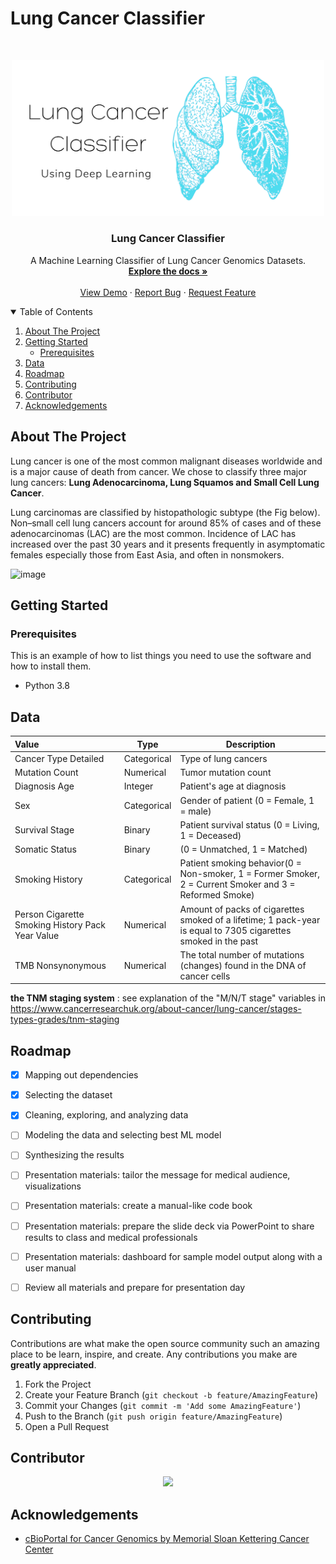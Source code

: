 # Lung Cancer Classifier

<!-- PROJECT LOGO -->
<br />
<p align="center">
  <a href="https://github.com/Practicum-Team-2/LungCancerClassifier" >
    <img  src="img/banner_1.png" alt="Logo"width = "500" hight = "250">
  </a>

  <h3 align="center">Lung Cancer Classifier</h3>
  <p align="center">
  A Machine Learning Classifier of Lung Cancer Genomics Datasets.
    <br />
    <a href="https://github.com/Practicum-Team-2/LungCancerClassifier"><strong>Explore the docs »</strong></a>
    <br />
    <br />
    <a href="https://github.com/Practicum-Team-2/LungCancerClassifier">View Demo</a>
    ·
    <a href="https://github.com/Practicum-Team-2/LungCancerClassifier/issues">Report Bug</a>
    ·
    <a href="https://github.com/Practicum-Team-2/LungCancerClassifier/issues">Request Feature</a>
  </p>
</p>

<!-- TABLE OF CONTENTS -->
<details open="open">
  <summary>Table of Contents</summary>
  <ol>
    <li>
      <a href="#about-the-project">About The Project</a>
    </li>
    <li>
      <a href="#getting-started">Getting Started</a>
      <ul>
        <li><a href="#prerequisites">Prerequisites</a></li>
      </ul>
    </li>
    <li><a href="#data">Data</a></li>
    <li><a href="#roadmap">Roadmap</a></li>
    <li><a href="#contributing">Contributing</a></li>
    <li><a href="#contributor">Contributor</a></li>
    <li><a href="#acknowledgements">Acknowledgements</a></li>
  </ol>
</details>

<!-- ABOUT THE PROJECT -->
## About The Project
  
  Lung cancer is one of the most common malignant diseases worldwide and is a major cause of death from cancer. We chose to classify three major lung cancers: **Lung Adenocarcinoma, Lung Squamos and Small Cell Lung Cancer**.

  Lung carcinomas are classified by histopathologic subtype (the Fig below). Non–small cell lung cancers account for around 85% of cases and of these adenocarcinomas (LAC) are the most common. Incidence of LAC has increased over the past 30 years and it presents frequently in asymptomatic females especially those from East Asia, and often in nonsmokers. 

![image](https://user-images.githubusercontent.com/78892787/155035824-e055b78c-14c4-4c9f-89b2-1af2f73c48ae.png)

<!-- GETTING STARTED -->
## Getting Started

### Prerequisites

This is an example of how to list things you need to use the software and how to install them.
* Python 3.8


<!-- DATA -->
## Data

| Value                   | Type | Description |
| :---                    | --- | --- |
| Cancer Type Detailed    | Categorical| Type of lung cancers     | 
| Mutation Count          | Numerical | Tumor mutation count | 
| Diagnosis Age           | Integer | Patient's age at diagnosis |
| Sex                     | Categorical | Gender of patient (0 = Female, 1 = male)|
| Survival Stage          | Binary | Patient survival status (0 = Living, 1 = Deceased) | 
| Somatic Status          |  Binary | (0 = Unmatched, 1 = Matched) | 
| Smoking History         | Categorical | Patient smoking behavior(0 = Non-smoker, 1 = Former Smoker, 2 = Current Smoker and 3 = Reformed Smoke) |
| Person Cigarette Smoking History Pack Year Value    | Numerical | Amount of packs of cigarettes smoked of a lifetime; 1 pack-year is equal to 7305 cigarettes smoked in the past |
| TMB Nonsynonymous       | Numerical | The total number of mutations (changes) found in the DNA of cancer cells |

**the TNM staging system** : see explanation of the "M/N/T stage" variables in https://www.cancerresearchuk.org/about-cancer/lung-cancer/stages-types-grades/tnm-staging

<!-- ROADMAP -->
## Roadmap
- [x] Mapping out dependencies

- [x] Selecting the dataset

- [x] Cleaning, exploring, and analyzing data

- [ ] Modeling the data and selecting best ML model

- [ ] Synthesizing the results

- [ ] Presentation materials: tailor the message for medical audience, visualizations

- [ ] Presentation materials: create a manual-like code book

- [ ] Presentation materials: prepare the slide deck via PowerPoint to share results to class and medical professionals

- [ ] Presentation materials: dashboard for sample model output along with a user manual

- [ ]  Review all materials and prepare for presentation day


<!-- CONTRIBUTING -->
## Contributing

Contributions are what make the open source community such an amazing place to be learn, inspire, and create. Any contributions you make are **greatly appreciated**.

1. Fork the Project
2. Create your Feature Branch (`git checkout -b feature/AmazingFeature`)
3. Commit your Changes (`git commit -m 'Add some AmazingFeature'`)
4. Push to the Branch (`git push origin feature/AmazingFeature`)
5. Open a Pull Request


<!-- CONTRIBUTOR -->
## Contributor

<p align="center">
<a href="https://github.com/Practicum-Team-2/LungCancerClassifier/graphs/contributors">
  <img src="https://contributors-img.web.app/image?repo=Practicum-Team-2/LungCancerClassifier" />
</a>
</p>

<!-- ACKNOWLEDGEMENTS -->
## Acknowledgements
  
* [cBioPortal for Cancer Genomics by Memorial Sloan Kettering Cancer Center ](https://www.cbioportal.org/)

